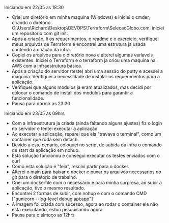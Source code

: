 Iniciando em 22/05 as 18:30
* Criei um diretório em minha maquina (Windows) e iniciei o cmder, criando o diretorio C:\Users\Richard\Desktop\DEVOPS\Terraform\SelecaoGlobo.com, iniciei um repositorio com git init.
* Após a criação, li os requerimentos, o readme e o exercicio, verifiquei meus arquivos de Terraform e encontrei uma estrutura ja usada contendo a criação da infra.
* Copiei os arquivos para o diretório novo e alterei algumas variaveis existentes. Iniciei o Terraform e o terraform ja criou uma maquina na AWS com a infraestrutura básica.
* Após a criação do servidor (teste) abri uma sessão do putty e acessei a maquina. Verifiquei a necessidade de instalar os requerimentos para a aplicação.
* Verifiquei que alguns modulos ja eram atualizados, mas decidi por colocar o comando de install dos modulos para garantir a funcionalidade.
* Pausa para dormir as 23:30

Iniciando em 23/05 as 09hrs
* Com a infraestrutura ja criada (ainda faltando alguns ajustes) fiz o login no servidor e tentei executar a aplicação
* Ao executar a aplicação, reparei que ela "travava o terminal", como um container que roda sem detach.
* Devido a este cenario, coloquei no script de subida da infra o comando de start da aplicação em nohup.
* Esta solução funcionou e consegui executar os testes enviados com o curl
* Como esta solução é "feia", resolvi partir para o docker.
* Alterei o main para baixar o docker e puxar os arquivos necessarios do git para o diretorio de trabalho.
* Criei um dockerfile com o necessário e para minha surpresa, ao subir a aplicação, tive o mesmo resultado.
* Encontrei 2 formas de subir, com nohup e com o comando CMD ["gunicorn --log-level debug api:app"]
* A imagem foi criada com sucesso, agora ao rodar o container ele não esta executando, estou pesquisando agora.
* Pausa para o almoço as 12hrs